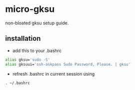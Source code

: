 # micro-gksu

non-bloated gksu setup guide.

## installation

* add this to your .bashrc

```bash
alias gksu='sudo -S'
alias gksuui='ssh-askpass Sudo Password, Please. | gksu'
```

* refresh .bashrc in current session using

```bash
. ~/.bashrc
```
